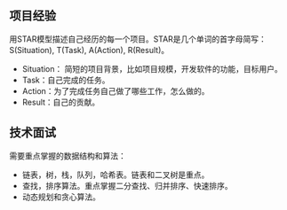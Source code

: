 ## 项目经验
用STAR模型描述自己经历的每一个项目。STAR是几个单词的首字母简写：S(Situation), T(Task), A(Action), R(Result)。
- Situation： 简短的项目背景，比如项目规模，开发软件的功能，目标用户。
- Task：自己完成的任务。
- Action：为了完成任务自己做了哪些工作，怎么做的。
- Result：自己的贡献。

## 技术面试
需要重点掌握的数据结构和算法：
- 链表，树，栈，队列，哈希表。链表和二叉树是重点。
- 查找，排序算法。重点掌握二分查找、归并排序、快速排序。
- 动态规划和贪心算法。